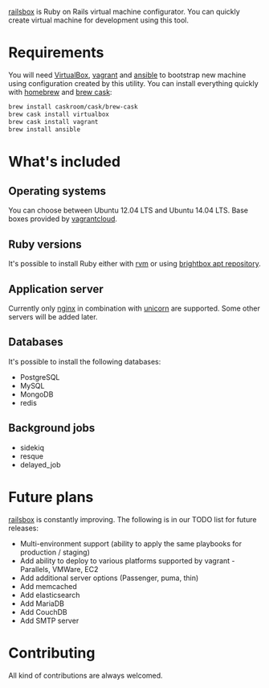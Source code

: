 [railsbox][] is Ruby on Rails virtual machine configurator. You can quickly create virtual machine for development using this tool.

# Requirements

You will need [VirtualBox][], [vagrant][] and [ansible][] to bootstrap new machine using configuration created by this utility. You can install everything quickly with [homebrew][] and [brew cask][]:

```bash
brew install caskroom/cask/brew-cask
brew cask install virtualbox
brew cask install vagrant
brew install ansible
```

# What's included

## Operating systems

You can choose between Ubuntu 12.04 LTS and Ubuntu 14.04 LTS. Base boxes provided by [vagrantcloud][].

## Ruby versions

It's possible to install Ruby either with [rvm][] or using [brightbox apt repository][].

## Application server

Currently only [nginx][] in combination with [unicorn][] are supported. Some other servers will be added later.

## Databases

It's possible to install the following databases:

* PostgreSQL
* MySQL
* MongoDB
* redis

## Background jobs

* sidekiq
* resque
* delayed_job

# Future plans

[railsbox][] is constantly improving. The following is in our TODO list for future releases:

* Multi-environment support (ability to apply the same playbooks for production / staging)
* Add ability to deploy to various platforms supported by vagrant - Parallels, VMWare, EC2
* Add additional server options (Passenger, puma, thin)
* Add memcached
* Add elasticsearch
* Add MariaDB
* Add CouchDB
* Add SMTP server

# Contributing

All kind of contributions are always welcomed.

[railsbox]: http://railsbox.io/
[vagrant]: https://www.vagrantup.com/
[VirtualBox]: https://www.virtualbox.org/
[ansible]: http://www.ansible.com/
[rvm]: https://rvm.io/
[brightbox apt repository]: https://www.brightbox.com/docs/ruby/ubuntu/
[nginx]: http://nginx.org/
[unicorn]: http://unicorn.bogomips.org/
[homebrew]: http://brew.sh/
[brew cask]: https://github.com/caskroom/homebrew-cask
[vagrantcloud]: http://vagrantcloud.com
